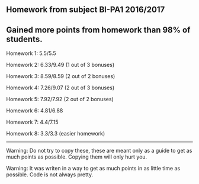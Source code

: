 Homework from subject BI-PA1 2016/2017
--------------------------------------------------------------------------------
Gained more points from homework than 98% of students.
--------------------------------------------------------------------------------

Homework 1: 5.5/5.5

Homework 2: 6.33/9.49 (1 out of 3 bonuses)

Homework 3: 8.59/8.59 (2 out of 2 bonuses)

Homework 4: 7.26/9.07 (2 out of 3 bonuses)

Homework 5: 7.92/7.92 (2 out of 2 bonuses)

Homework 6: 4.81/6.88

Homework 7: 4.4/7.15

Homework 8: 3.3/3.3 (easier homework) 


-------------------------------------------------------------------------------
Warning: Do not try to copy these, these are meant only as a guide to get as much points as possible. Copying them will only hurt you.

Warning: It was writen in a way to get as much points in as little time as possible. Code is not always pretty.
